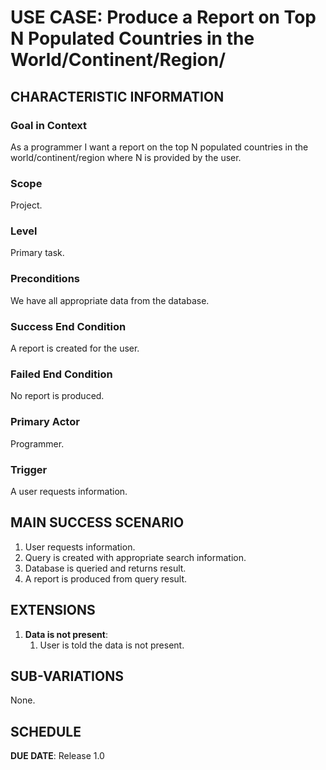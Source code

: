 # USE CASE: Produce a Report on Top N Populated Countries in the World/Continent/Region/

## CHARACTERISTIC INFORMATION

### Goal in Context

As a programmer I want a report on the top N populated countries in the world/continent/region where N is provided by the user.

### Scope

Project.

### Level

Primary task.

### Preconditions

We have all appropriate data from the database.

### Success End Condition

A report is created for the user.

### Failed End Condition

No report is produced.

### Primary Actor

Programmer.

### Trigger

A user requests information.

## MAIN SUCCESS SCENARIO

1. User requests information.
2. Query is created with appropriate search information.
3. Database is queried and returns result.
4. A report is produced from query result.

## EXTENSIONS

1. **Data is not present**:
    1. User is told the data is not present.

## SUB-VARIATIONS

None.

## SCHEDULE

**DUE DATE**: Release 1.0